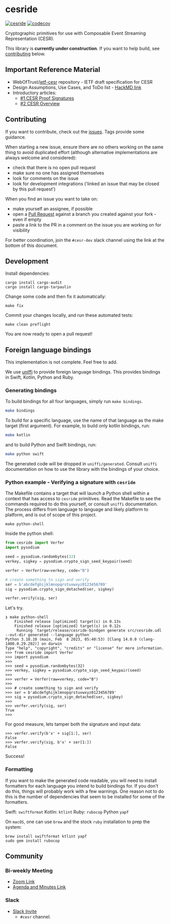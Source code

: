 # cesride

[![cesride](https://github.com/WebOfTrust/cesride/actions/workflows/test.yml/badge.svg)](https://github.com/WebOfTrust/cesride/actions/workflows/test.yml)
[![codecov](https://codecov.io/gh/WebOfTrust/cesride/branch/main/graph/badge.svg?token=L8K7H1XXQS)](https://codecov.io/gh/WebOfTrust/cesride)

Cryptographic primitives for use with Composable Event Streaming Representation (CESR).

This library is **currently under construction**. If you want to help build, see [contributing](#contributing) below.

## Important Reference Material
- WebOfTrust/[ietf-cesr](https://github.com/WebOfTrust/ietf-cesr) repository - IETF draft specification for CESR
- Design Assumptions, Use Cases, and ToDo list - [HackMD link](https://hackmd.io/W2Z39cuSSTmD2TovVLvAPg?view)
- Introductory articles:
    - [#1 CESR Proof Signatures](https://medium.com/happy-blockchains/cesr-proof-signatures-are-the-segwit-of-authentic-data-in-keri-e891c83e070a)
    - [#2 CESR Overview](https://medium.com/happy-blockchains/cesr-one-of-sam-smiths-inventions-is-as-controversial-as-genius-d757f36b88f8)

## Contributing

If you want to contribute, check out the [issues](https://github.com/WebOfTrust/cesride/issues).
Tags provide some guidance.

When starting a new issue, ensure there are no others working on the same thing to avoid duplicated
effort (although alternative implementations are always welcome and considered):
- check that there is no open pull request
- make sure no one has assigned themselves
- look for comments on the issue
- look for development integrations ('linked an issue that may be closed by this pull request')

When you find an issue you want to take on:
- make yourself an assignee, if possible
- open a [Pull Request](https://docs.github.com/en/pull-requests/collaborating-with-pull-requests/proposing-changes-to-your-work-with-pull-requests/about-pull-requests) against a branch you created against your fork - even if empty
- paste a link to the PR in a comment on the issue you are working on for visibility

For better coordination, join the `#cesr-dev` slack channel using the link at the bottom of
this document.

## Development

Install dependencies:
```shell
cargo install cargo-audit
cargo install cargo-tarpaulin
```

Change some code and then fix it automatically:
```shell
make fix
```

Commit your changes locally, and run these automated tests:
```shell
make clean preflight
```

You are now ready to open a pull request!

## Foreign language bindings

This implementation is not complete. Feel free to add.

We use [uniffi](https://github.com/mozilla/uniffi-rs) to provide foreign language bindings. This
provides bindings in Swift, Kotlin, Python and Ruby.

### Generating bindings

To build bindings for all four languages, simply run `make bindings`.

```sh
make bindings
```

To build for a specific language, use the name of that language as the make target (first argument).
For example, to build only kotlin bindings, run:

```sh
make kotlin
```

and to build Python and Swift bindings, run:

```sh
make python swift
```

The generated code will be dropped in `uniffi/generated`. Consult `uniffi` documentation on how to
use the library with the bindings of your choice.

### Python example - Verifying a signature with `cesride`

The Makefile contains a target that will launch a Python shell within a context that has access to
`cesride` primitives. Read the Makefile to see the commands required to do this yourself, or consult
`uniffi` documentation. The process differs from language to language and likely platform to
platform, and is out of scope of this project.

```
make python-shell
```

Inside the python shell:
```python
from cesride import Verfer
import pysodium

seed = pysodium.randombytes(32)
verkey, sigkey = pysodium.crypto_sign_seed_keypair(seed)

verfer = Verfer(raw=verkey, code="B")

# create something to sign and verify
ser = b'abcdefghijklmnopqrstuvwxyz0123456789'
sig = pysodium.crypto_sign_detached(ser, sigkey)

verfer.verify(sig, ser)
```

Let's try.

```
❯ make python-shell
    Finished release [optimized] target(s) in 0.13s
    Finished release [optimized] target(s) in 0.12s
     Running `target/release/cesride-bindgen generate src/cesride.udl --out-dir generated --language python`
Python 3.10.10 (main, Feb  8 2023, 05:40:53) [Clang 14.0.0 (clang-1400.0.29.202)] on darwin
Type "help", "copyright", "credits" or "license" for more information.
>>> from cesride import Verfer
>>> import pysodium
>>> 
>>> seed = pysodium.randombytes(32)
>>> verkey, sigkey = pysodium.crypto_sign_seed_keypair(seed)
>>> 
>>> verfer = Verfer(raw=verkey, code="B")
>>> 
>>> # create something to sign and verify
>>> ser = b'abcdefghijklmnopqrstuvwxyz0123456789'
>>> sig = pysodium.crypto_sign_detached(ser, sigkey)
>>> 
>>> verfer.verify(sig, ser)
True
>>> 
```

For good measure, lets tamper both the signature and input data:

```
>>> verfer.verify(b'x' + sig[1:], ser)
False
>>> verfer.verify(sig, b'x' + ser[1:])
False
```

Success!

### Formatting

If you want to make the generated code readable, you will need to install formatters for each language you
intend to build bindings for. If you don't do this, things will probably work with a few warnings.
One reason not to do this is the number of dependencies that seem to be installed for some of the
formatters.

Swift: `swiftformat`
Kotlin: `ktlint`
Ruby: `rubocop`
Python `yapf`

On `macOS`, one can use `brew` and the stock `ruby` installation to prep the system:

```shell
brew install swiftformat ktlint yapf
sudo gem install rubocop
```

## Community

### Bi-weekly Meeting
- [Zoom Link](https://us06web.zoom.us/j/88102305873?pwd=Wm01TEJKUWc0aE51a0QzZ2hNbTV2Zz09)
- [Agenda and Minutes Link](https://hackmd.io/UQaEI0w8Thy_xRF7oYX03Q?view)

### Slack
- [Slack Invite](https://join.slack.com/t/keriworld/shared_invite/zt-14326yxue-p7P~GEmAZ65luGSZvbgFAQ)
    - `#cesr` channel.
